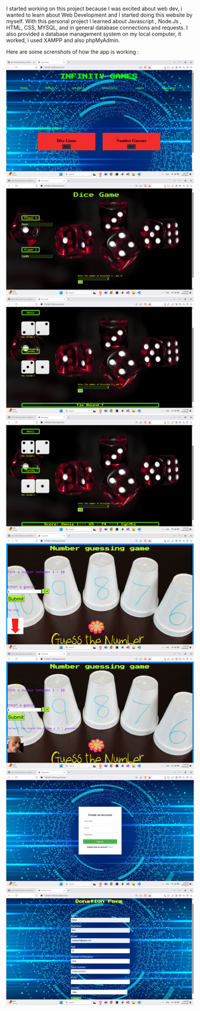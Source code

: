 I started working on this project because I was excited about web dev, i wanted to learn about Web Development and I started doing this website by myself. 
With this personal project I learned about Javascript , Node.Js , HTML, CSS, MYSQL, and in general database connections and requests.
I also provided a database management system on my local computer, it worked, i used XAMPP and also phpMyAdmin. 

Here are some screnshots of how the app is working : 

![App Screenshot](images/HomePage.png)
![App Screenshot](images/DiceGameIndex.png)
![App Screenshot](images/DiceGameIndex2.png)
![App Screenshot](images/DiceGameIndex3.png)
![App Screenshot](images/NumberGuesserIndex1.png)
![App Screenshot](images/NumberGuesserIndex2.png)
![App Screenshot](images/RegisterIndex.png)
![App Screenshot](images/DonationFormIndex.png)

